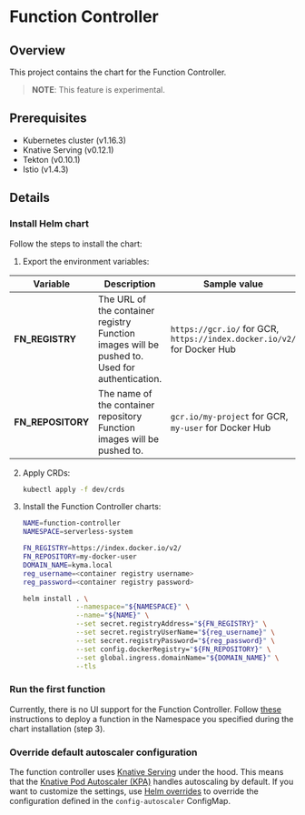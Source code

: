 # Function Controller

## Overview

This project contains the chart for the Function Controller.

> **NOTE**: This feature is experimental.

## Prerequisites

- Kubernetes cluster (v1.16.3)
- Knative Serving (v0.12.1)
- Tekton (v0.10.1)
- Istio (v1.4.3)

## Details

### Install Helm chart

Follow the steps to install the chart:

1. Export the environment variables:

| Variable        | Description | Sample value |
| --------------- | ----------- | --------|
| **FN_REGISTRY**   | The URL of the container registry Function images will be pushed to. Used for authentication.  | `https://gcr.io/` for GCR, `https://index.docker.io/v2/` for Docker Hub|
| **FN_REPOSITORY** | The name of the container repository Function images will be pushed to. | `gcr.io/my-project` for GCR, `my-user` for Docker Hub |

2. Apply CRDs:

    ```bash
    kubectl apply -f dev/crds
    ```

3. Install the Function Controller charts:

    ```bash
    NAME=function-controller
    NAMESPACE=serverless-system

    FN_REGISTRY=https://index.docker.io/v2/
    FN_REPOSITORY=my-docker-user
    DOMAIN_NAME=kyma.local
    reg_username=<container registry username>
    reg_password=<container registry password>

    helm install . \
                 --namespace="${NAMESPACE}" \
                 --name="${NAME}" \
                 --set secret.registryAddress="${FN_REGISTRY}" \
                 --set secret.registryUserName="${reg_username}" \
                 --set secret.registryPassword="${reg_password}" \
                 --set config.dockerRegistry="${FN_REPOSITORY}" \
                 --set global.ingress.domainName="${DOMAIN_NAME}" \
                 --tls
    ```

### Run the first function

Currently, there is no UI support for the Function Controller. Follow [these](https://github.com/kyma-project/kyma/blob/master/components/function-controller/README.md#create-a-sample-hello-world-function) instructions to deploy a function in the Namespace you specified during the chart installation (step 3).

### Override default autoscaler configuration

The function controller uses [Knative Serving](https://github.com/kyma-project/kyma/tree/master/resources/knative-serving) under the hood. This means that the [Knative Pod Autoscaler (KPA)](https://knative.dev/docs/serving/configuring-the-autoscaler/) handles autoscaling by default. If you want to customize the settings, use [Helm overrides](https://kyma-project.io/docs/#configuration-helm-overrides-for-kyma-installation) to override the configuration defined in the `config-autoscaler` ConfigMap.

